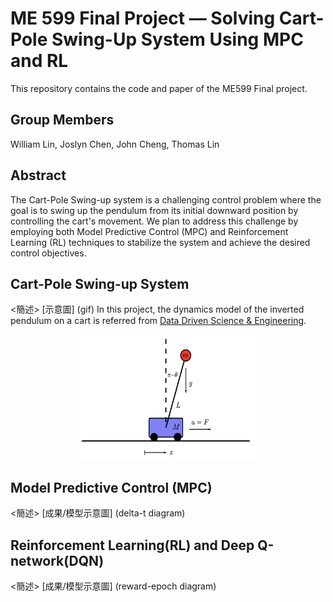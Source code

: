 # ME 599 Final Project — Solving Cart-Pole Swing-Up System Using MPC and RL
This repository contains the code and paper of the ME599 Final project.

## Group Members
William Lin, Joslyn Chen, John Cheng, Thomas Lin


## Abstract
The Cart-Pole Swing-up system is a challenging control problem where the goal is to swing up the pendulum from its initial downward position by controlling the cart's movement. We plan to address this challenge by employing both Model Predictive Control (MPC) and Reinforcement Learning (RL) techniques to stabilize the system and achieve the desired control objectives.

## Cart-Pole Swing-up System
<簡述>
[示意圖] (gif)
In this project, the dynamics model of the inverted pendulum on a cart is referred from [Data Driven Science & Engineering](databook.pdf (databookuw.com)).   
<div style="text-align: center;">
  <img src="https://github.com/meichun5573/ME599_Project/blob/main/figure/cartpole.png?raw=true" width="300" height="200" alt="Cart-Pole Swing-up System">
</div>


## Model Predictive Control (MPC)
<簡述>
[成果/模型示意圖] (delta-t diagram)

## Reinforcement Learning(RL) and Deep Q-network(DQN)
<簡述>
[成果/模型示意圖] (reward-epoch diagram)
